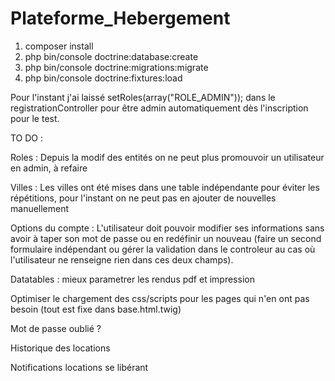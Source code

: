 # Plateforme_Hebergement 

1. composer install
2. php bin/console doctrine:database:create
3. php bin/console doctrine:migrations:migrate
4. php bin/console doctrine:fixtures:load  

Pour l'instant j'ai laissé setRoles(array("ROLE_ADMIN")); dans le registrationController pour être admin automatiquement dès l'inscription pour le test.

TO DO :  

Roles : Depuis la modif des entités on ne peut plus promouvoir un utilisateur en admin, à refaire

Villes : Les villes ont été mises dans une table indépendante pour éviter les répétitions, pour l'instant on ne peut pas en ajouter de nouvelles manuellement

Options du compte : L'utilisateur doit pouvoir modifier ses informations sans avoir à taper son mot de passe ou en redéfinir un nouveau (faire un second formulaire indépendant ou gérer la validation dans le controleur au cas où l'utilisateur ne renseigne rien dans ces deux champs).

Datatables : mieux parametrer les rendus pdf et impression

Optimiser le chargement des css/scripts pour les pages qui n'en ont pas besoin (tout est fixe dans base.html.twig)

Mot de passe oublié ?

Historique des locations

Notifications locations se libérant
